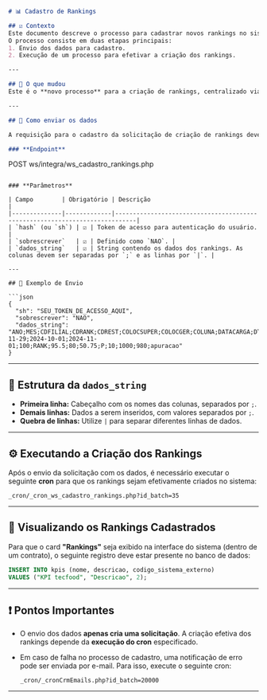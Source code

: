 
```markdown
# 📊 Cadastro de Rankings

## ☑️ Contexto
Este documento descreve o processo para cadastrar novos rankings no sistema através da **API de integração**.  
O processo consiste em duas etapas principais:
1. Envio dos dados para cadastro.
2. Execução de um processo para efetivar a criação dos rankings.

---

## 🔄 O que mudou
Este é o **novo processo** para a criação de rankings, centralizado via integração.

---

## 📡 Como enviar os dados

A requisição para o cadastro da solicitação de criação de rankings deve ser feita via **POST** para o endpoint especificado.

### **Endpoint**
```

POST ws/integra/ws\_cadastro\_rankings.php

````

### **Parâmetros**

| Campo        | Obrigatório | Descrição                                                                 |
|--------------|-------------|----------------------------------------------------------------------------|
| `hash` (ou `sh`) | ☑ | Token de acesso para autenticação do usuário. |
| `sobrescrever`   | ☑ | Definido como `NAO`. |
| `dados_string`   | ☑ | String contendo os dados dos rankings. As colunas devem ser separadas por `;` e as linhas por `|`. |

---

## 📝 Exemplo de Envio

```json
{
  "sh": "SEU_TOKEN_DE_ACESSO_AQUI",
  "sobrescrever": "NAO",
  "dados_string": "ANO;MES;CDFILIAL;CDRANK;CDREST;COLOCSUPER;COLOCGER;COLUNA;DATACARGA;DTBASE;DTCARGA;MAXIMO;NMRANK;PERCGERAL;PONTOS;BOLA;TPPROC;COLOCGERAL;EXP_ORCADO;EXP_REAL;APURACAO|2024;09;4442;002;999;5;7;A;2024-11-29;2024-10-01;2024-11-01;100;RANK;95.5;80;50.75;P;10;1000;980;apuracao"
}
````

---

## 📑 Estrutura da `dados_string`

* **Primeira linha:** Cabeçalho com os nomes das colunas, separados por `;`.
* **Demais linhas:** Dados a serem inseridos, com valores separados por `;`.
* **Quebra de linhas:** Utilize `|` para separar diferentes linhas de dados.

---

## ⚙️ Executando a Criação dos Rankings

Após o envio da solicitação com os dados, é necessário executar o seguinte **cron** para que os rankings sejam efetivamente criados no sistema:

```
_cron/_cron_ws_cadastro_rankings.php?id_batch=35
```

---

## 👀 Visualizando os Rankings Cadastrados

Para que o card **"Rankings"** seja exibido na interface do sistema (dentro de um contrato), o seguinte registro deve estar presente no banco de dados:

```sql
INSERT INTO kpis (nome, descricao, codigo_sistema_externo) 
VALUES ("KPI tecfood", "Descricao", 2);
```

---

## ❗️ Pontos Importantes

* O envio dos dados **apenas cria uma solicitação**.
  A criação efetiva dos rankings depende da **execução do cron** especificado.

* Em caso de falha no processo de cadastro, uma notificação de erro pode ser enviada por e-mail.
  Para isso, execute o seguinte cron:

  ```
  _cron/_cronCrmEmails.php?id_batch=20000
  ```

---

